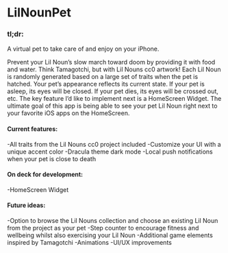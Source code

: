 # LilNounPet

### tl;dr:
A virtual pet to take care of and enjoy on your iPhone. 

Prevent your Lil Noun’s slow march toward doom by providing it with food and water. Think Tamagotchi, but with Lil Nouns cc0 artwork! Each Lil Noun is randomly generated based on a large set of traits when the pet is hatched. Your pet’s appearance reflects its current state. If your pet is asleep, its eyes will be closed. If your pet dies, its eyes will be crossed out, etc.
The key feature I’d like to implement next is a HomeScreen Widget. The ultimate goal of this app is being able to see your pet Lil Noun right next to your favorite iOS apps on the HomeScreen. 

#### Current features:
-All traits from the Lil Nouns cc0 project included
-Customize your UI with a unique accent color
-Dracula theme dark mode
-Local push notifications when your pet is close to death

#### On deck for development:
-HomeScreen Widget

#### Future ideas:
-Option to browse the Lil Nouns collection and choose an existing Lil Noun from the project as your pet
-Step counter to encourage fitness and wellbeing whilst also exercising your Lil Noun
-Additional game elements inspired by Tamagotchi
-Animations
-UI/UX improvements



